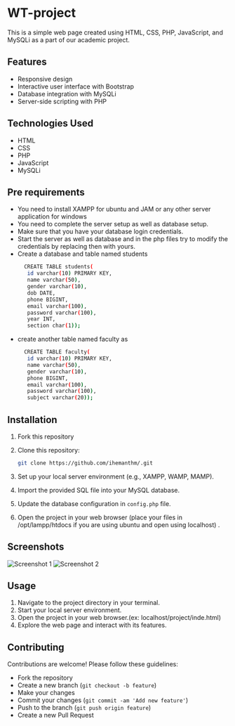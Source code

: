# WT-project

This is a simple web page created using HTML, CSS, PHP, JavaScript, and MySQLi as a part of our academic project.

## Features

- Responsive design
- Interactive user interface with Bootstrap
- Database integration with MySQLi
- Server-side scripting with PHP

## Technologies Used

- HTML
- CSS
- PHP
- JavaScript
- MySQLi
## Pre requirements
- You need to install XAMPP for ubuntu and JAM or any other server application for windows
- You need to complete the server setup as well as database setup.
- Make sure that you have your database login credentials.
- Start the server as well as database and in the php files try to modify the credentials by replacing then with yours.
- Create a database and table named students
  ```bash
    CREATE TABLE students(
     id varchar(10) PRIMARY KEY,
     name varchar(50),
     gender varchar(10),
     dob DATE,
     phone BIGINT,
     email varchar(100),
     password varchar(100),
     year INT,
     section char(1));
  ```
- create another table named faculty as
  ```bash
    CREATE TABLE faculty(
     id varchar(10) PRIMARY KEY,
     name varchar(50),
     gender varchar(10),
     phone BIGINT,
     email varchar(100),
     password varchar(100),
     subject varchar(20));
  ```

## Installation

1.  Fork this repository
2.  Clone this repository:

    ```bash
    git clone https://github.com/ihemanthm/.git
    ```
    
3. Set up your local server environment (e.g., XAMPP, WAMP, MAMP).

4. Import the provided SQL file into your MySQL database.
    
6. Update the database configuration in `config.php` file.

8. Open the project in your web browser (place your files in /opt/lampp/htdocs if you are using ubuntu and open using localhost) .

## Screenshots

![Screenshot 1](screenshots/screenshot1.png)
![Screenshot 2](screenshots/screenshot2.png)

## Usage

1. Navigate to the project directory in your terminal.
2. Start your local server environment.
3. Open the project in your web browser.(ex: localhost/project/inde.html)
4. Explore the web page and interact with its features.

## Contributing

Contributions are welcome! Please follow these guidelines:

- Fork the repository
- Create a new branch (`git checkout -b feature`)
- Make your changes
- Commit your changes (`git commit -am 'Add new feature'`)
- Push to the branch (`git push origin feature`)
- Create a new Pull Request


